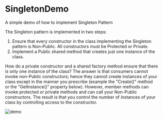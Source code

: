 # SingletonDemo
A simple demo of how to implement Singleton Pattern

The Singleton pattern is implemented in two steps:
   1. Ensure that every constructor in the class implementing the Singleton pattern is Non-Public. All constructors must be Protected or Private. 
   2. Implement a Public shared method that creates just one instance of the class.

How do a private constructor and a shared factory method ensure that there is only one instance of the class? 
   The answer is that consumers cannot invoke non-Public constructors; hence they cannot create instances of your class except in the manner you prescribe (example the "Create()" method or the "GetInstance()" property below).
   However, member methods can invoke protected or private methods and can call your Non-Public constructors. 
   The result is that you control the number of instances of your class by controlling access to the constructor.
   
![demo](https://user-images.githubusercontent.com/5296677/84559206-5b1db180-ad6b-11ea-95e7-74026a5c88d5.gif)
